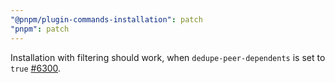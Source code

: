 ```yaml
---
"@pnpm/plugin-commands-installation": patch
"pnpm": patch
---
```


Installation with filtering should work, when `dedupe-peer-dependents` is set to `true` [#6300](https://github.com/pnpm/pnpm/issues/6300).
